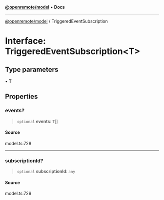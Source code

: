 [**@openremote/model**](../README.md) • **Docs**

***

[@openremote/model](../globals.md) / TriggeredEventSubscription

# Interface: TriggeredEventSubscription\<T\>

## Type parameters

• **T**

## Properties

### events?

> `optional` **events**: `T`[]

#### Source

model.ts:728

***

### subscriptionId?

> `optional` **subscriptionId**: `any`

#### Source

model.ts:729
